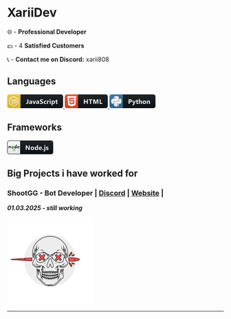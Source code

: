 # XariiDev

🌐 - **Professional Developer**

💵 - 4 **Satisfied Customers**

📞 - **Contact me on Discord:** xarii808

## Languages
 <a href="#">
    <img src="icons/js.png" alt="javascript" style="vertical-align:top margin:6px 100px">
    <img src="icons/html.png" alt="html" style="vertical-align:top margin:6px 100px">
    <img src="icons/python.png" alt="python" style="vertical-align:top margin:6px 100px">
  </a>

## Frameworks 
 <a href="#">
    <img src="icons/nodejs.png" alt="nodejs" style="vertical-align:top margin:6px 100px">
  </a>

## Big Projects i have worked for
### **ShootGG** - Bot Developer | **[Discord](https://discord.gg/shootgg)** | **[Website](https://indrop.eu/s/shootgg)** |

***01.03.2025 - still working***

 <a href="#">
    <img src="icons/shoot.png" alt="nodejs" style="vertical-align:top margin:6px 20px">
  </a>

  --------------------------------------------------

<!--
**xariidev/xariidev** is a ✨ _special_ ✨ repository because its `README.md` (this file) appears on your GitHub profile.

Here are some ideas to get you started:

- 🔭 I’m currently working on ...
- 🌱 I’m currently learning ...
- 👯 I’m looking to collaborate on ...
- 🤔 I’m looking for help with ...
- 💬 Ask me about ...
- 📫 How to reach me: ...
- 😄 Pronouns: ...
- ⚡ Fun fact: ...
-->
